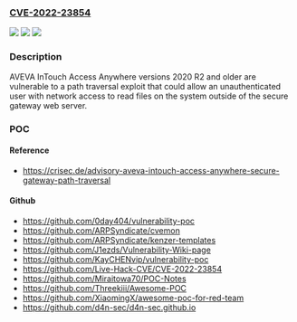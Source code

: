 ### [CVE-2022-23854](https://cve.mitre.org/cgi-bin/cvename.cgi?name=CVE-2022-23854)
![](https://img.shields.io/static/v1?label=Product&message=InTouch%20Access%20Anywhere&color=blue)
![](https://img.shields.io/static/v1?label=Version&message=0%20&color=brightgreen)
![](https://img.shields.io/static/v1?label=Vulnerability&message=CWE-23%20Relative%20Path%20Traversal&color=brightgreen)

### Description

AVEVA InTouch Access Anywhere versions 2020 R2 and older are vulnerable to a path traversal exploit that could allow an unauthenticated user with network access to read files on the system outside of the secure gateway web server.

### POC

#### Reference
- https://crisec.de/advisory-aveva-intouch-access-anywhere-secure-gateway-path-traversal

#### Github
- https://github.com/0day404/vulnerability-poc
- https://github.com/ARPSyndicate/cvemon
- https://github.com/ARPSyndicate/kenzer-templates
- https://github.com/J1ezds/Vulnerability-Wiki-page
- https://github.com/KayCHENvip/vulnerability-poc
- https://github.com/Live-Hack-CVE/CVE-2022-23854
- https://github.com/Miraitowa70/POC-Notes
- https://github.com/Threekiii/Awesome-POC
- https://github.com/XiaomingX/awesome-poc-for-red-team
- https://github.com/d4n-sec/d4n-sec.github.io

